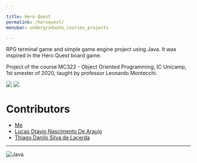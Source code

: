 ```yaml
---

title: Hero Quest
permalink: /heroquest/
menubar: undergraduate_courses_projects

---
```


RPG terminal game and simple game engine project using Java. It was inspired in the Hero Quest board game.

Project of the course MC322 - Object Oriented Programming, IC Unicamp, 1st smester of 2020, taught by professor Leonardo Montecchi.

[![](https://img.shields.io/badge/GitHub-100000?style=for-the-badge&logo=github&logoColor=white)](https://github.com/EltonCN/MC322-Projeto)
[![](https://img.shields.io/badge/Wiki-100000?style=for-the-badge&logo=github&logoColor=white)](https://github.com/EltonCN/MC322-Projeto/wiki)

# Contributors

- [Me](https://eltoncn.github.io/EltonCN/)
- [Lucas Otavio Nascimento De Araujo](https://github.com/Lucas-Otavio)
- [Thiago Danilo Silva de Lacerda](https://github.com/ThiagoDSL)

---

![Java](https://img.shields.io/badge/Java-ED8B00?style=for-the-badge&logo=java&logoColor=white)
